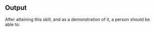 **Output**
----------
After attaining this skill, and as a demonstration of it, a person should be able to:
